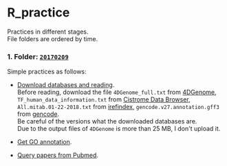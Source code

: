 # R_practice

Practices in different stages.  <br>
File folders are ordered by time.

### 1. Folder: [**`20170209`**](https://github.com/Chengshu21/R_practice/tree/master/20170209)

Simple practices as follows:
* [Download databases and reading](https://github.com/Chengshu21/R_practice/blob/master/20170209/Download%20and%20read/Download%20and%20read.ipynb).<br>
  Before reading, download the file `4DGenome_full.txt` from [4DGenome](https://4dgenome.research.chop.edu/), `TF_human_data_information.txt` from [Cistrome Data Browser](http://cistrome.org/db/#/), `All.mitab.01-22-2018.txt` from [irefindex](http://irefindex.org/wiki/index.php?title=iRefIndex), `gencode.v27.annotation.gff3` from [gencode](https://www.gencodegenes.org/releases/current.html).<br>
  Be careful of the versions what the downloaded databases are.<br>
  Due to the output files of `4DGenome` is more than 25 MB, I don't upload it.<br> 

* [Get GO annotation](https://github.com/Chengshu21/R_practice/blob/master/20170209/get%20Go%20annotation/Get%20GO%20annotation.ipynb).

* [Query papers from Pubmed](https://github.com/Chengshu21/R_practice/blob/master/20170209/query%20papers%20from%20PubMed/Query%20papers%20from%20PubMed.ipynb).
    
